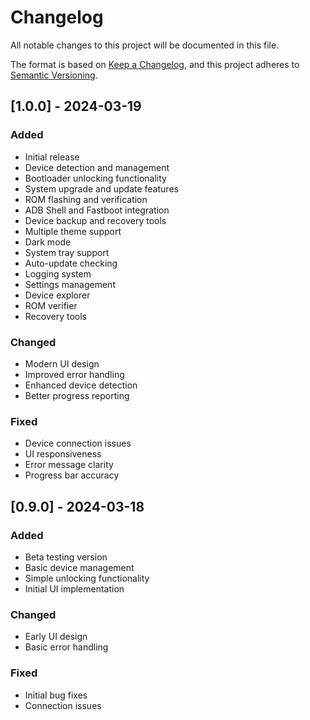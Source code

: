 # Changelog

All notable changes to this project will be documented in this file.

The format is based on [Keep a Changelog](https://keepachangelog.com/en/1.0.0/),
and this project adheres to [Semantic Versioning](https://semver.org/spec/v2.0.0.html).

## [1.0.0] - 2024-03-19

### Added
- Initial release
- Device detection and management
- Bootloader unlocking functionality
- System upgrade and update features
- ROM flashing and verification
- ADB Shell and Fastboot integration
- Device backup and recovery tools
- Multiple theme support
- Dark mode
- System tray support
- Auto-update checking
- Logging system
- Settings management
- Device explorer
- ROM verifier
- Recovery tools

### Changed
- Modern UI design
- Improved error handling
- Enhanced device detection
- Better progress reporting

### Fixed
- Device connection issues
- UI responsiveness
- Error message clarity
- Progress bar accuracy

## [0.9.0] - 2024-03-18

### Added
- Beta testing version
- Basic device management
- Simple unlocking functionality
- Initial UI implementation

### Changed
- Early UI design
- Basic error handling

### Fixed
- Initial bug fixes
- Connection issues 